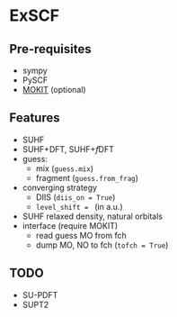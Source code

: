 # ExSCF
## Pre-requisites
* sympy
* PySCF
* [MOKIT](https://gitlab.com/jxzou/mokit) (optional)

## Features
* SUHF
* SUHF+DFT, SUHF+*f*DFT
* guess: 
  + mix (`guess.mix`)
  + fragment (`guess.from_frag`)
* converging strategy
  + DIIS (`diis_on = True`)
  + `level_shift = ` (in a.u.)
* SUHF relaxed density, natural orbitals
* interface (require MOKIT)
  + read guess MO from fch
  + dump MO, NO to fch (`tofch = True`)

## TODO
* SU-PDFT
* SUPT2
